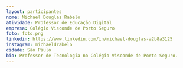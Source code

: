 ```yaml
---
layout: participantes
nome: Michael Douglas Rabelo
atividade: Professor de Educação Digital
empresa: Colégio Visconde de Porto Seguro
foto: foto.png
linkedin: https://www.linkedin.com/in/michael-douglas-a2b8a3125
instagram: michaeldrabelo
cidade: São Paulo
bio: Professor de Tecnologia no Colégio Visconde de Porto Seguro.
---
```

